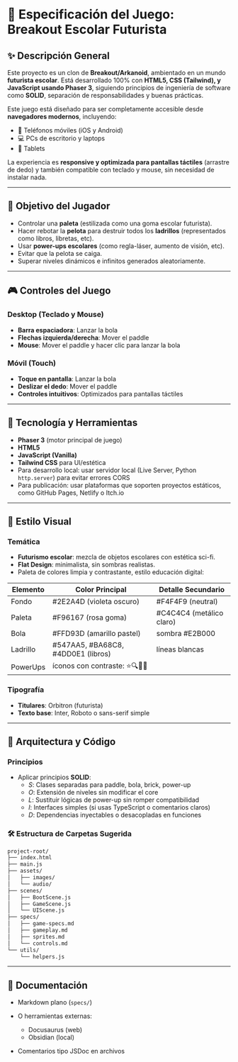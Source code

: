# 📘 Especificación del Juego: Breakout Escolar Futurista

## ✨ Descripción General

Este proyecto es un clon de **Breakout/Arkanoid**, ambientado en un mundo **futurista escolar**. Está desarrollado 100% con **HTML5, CSS (Tailwind), y JavaScript usando Phaser 3**, siguiendo principios de ingeniería de software como **SOLID**, separación de responsabilidades y buenas prácticas.

Este juego está diseñado para ser completamente accesible desde **navegadores modernos**, incluyendo:

* 📱 Teléfonos móviles (iOS y Android)
* 💻 PCs de escritorio y laptops
* 📱 Tablets

La experiencia es **responsive y optimizada para pantallas táctiles** (arrastre de dedo) y también compatible con teclado y mouse, sin necesidad de instalar nada.

---

## 🎯 Objetivo del Jugador
- Controlar una **paleta** (estilizada como una goma escolar futurista).
- Hacer rebotar la **pelota** para destruir todos los **ladrillos** (representados como libros, libretas, etc).
- Usar **power-ups escolares** (como regla-láser, aumento de visión, etc).
- Evitar que la pelota se caiga.
- Superar niveles dinámicos e infinitos generados aleatoriamente.

---

## 🎮 Controles del Juego

### Desktop (Teclado y Mouse)
- **Barra espaciadora**: Lanzar la bola
- **Flechas izquierda/derecha**: Mover el paddle
- **Mouse**: Mover el paddle y hacer clic para lanzar la bola

### Móvil (Touch)
- **Toque en pantalla**: Lanzar la bola
- **Deslizar el dedo**: Mover el paddle
- **Controles intuitivos**: Optimizados para pantallas táctiles

---

## 🧪 Tecnología y Herramientas
- **Phaser 3** (motor principal de juego)
- **HTML5**
- **JavaScript (Vanilla)**
- **Tailwind CSS** para UI/estética
- Para desarrollo local: usar servidor local (Live Server, Python `http.server`) para evitar errores CORS
- Para publicación: usar plataformas que soporten proyectos estáticos, como GitHub Pages, Netlify o Itch.io

---

## 🎨 Estilo Visual

### Temática
- **Futurismo escolar**: mezcla de objetos escolares con estética sci-fi.
- **Flat Design**: minimalista, sin sombras realistas.
- Paleta de colores limpia y contrastante, estilo educación digital:

| Elemento   | Color Principal | Detalle Secundario |
|------------|------------------|---------------------|
| Fondo      | #2E2A4D (violeta oscuro) | #F4F4F9 (neutral) |
| Paleta     | #F96167 (rosa goma)      | #C4C4C4 (metálico claro) |
| Bola       | #FFD93D (amarillo pastel) | sombra #E2B000 |
| Ladrillo   | #547AA5, #BA68C8, #4DD0E1 (libros) | líneas blancas |
| PowerUps   | íconos con contraste: ⭐🔍📏🔫 |

### Tipografía
- **Titulares**: Orbitron (futurista)
- **Texto base**: Inter, Roboto o sans-serif simple

---

## 🔧 Arquitectura y Código

### Principios
- Aplicar principios **SOLID**:
  - *S*: Clases separadas para paddle, bola, brick, power-up
  - *O*: Extensión de niveles sin modificar el core
  - *L*: Sustituir lógicas de power-up sin romper compatibilidad
  - *I*: Interfaces simples (si usas TypeScript o comentarios claros)
  - *D*: Dependencias inyectables o desacopladas en funciones


### 🛠 Estructura de Carpetas Sugerida

```bash
project-root/
├── index.html
├── main.js
├── assets/
│   ├── images/
│   └── audio/
├── scenes/
│   ├── BootScene.js
│   ├── GameScene.js
│   └── UIScene.js
├── specs/
│   ├── game-specs.md
│   ├── gameplay.md
│   ├── sprites.md
│   └── controls.md
└── utils/
    └── helpers.js
```

---

## 🔗 Documentación

* Markdown plano (`specs/`)
* O herramientas externas:

  * Docusaurus (web)
  * Obsidian (local)
* Comentarios tipo JSDoc en archivos
